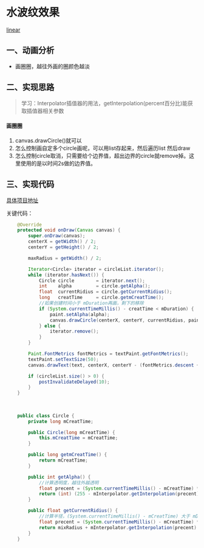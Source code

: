 # 水波纹效果
[linear](https://thumbnail0.baidupcs.com/thumbnail/701cac2ef01428b8747d82d0f8cb8213?fid=1313615635-250528-819341963372592&time=1548918000&rt=sh&sign=FDTAER-DCb740ccc5511e5e8fedcff06b081203-en8wjKJ4MNcEXWT9LdCo5vJtPaY%3D&expires=8h&chkv=0&chkbd=0&chkpc=&dp-logid=710939205077419547&dp-callid=0&size=c710_u400&quality=100&vuk=-&ft=video)
## 一、动画分析
-  画圈圈，越往外画的圈颜色越淡
## 二、实现思路
> 学习：Interpolator插值器的用法，getInterpolation(percent百分比)能获取插值器相关参数
#### 画圈圈
1. canvas.drawCircle()就可以
2. 怎么控制画自定多个circle画呢，可以用list存起来，然后遍历list 然后draw
3. 怎么控制circle取消，只需要给个边界值，超出边界的circle就remove掉。这里使用的是以时间2s做的边界值。

## 三、实现代码

[具体项目地址](https://github.com/IRVING18/RippleView)

关键代码：

```java
    @Override
    protected void onDraw(Canvas canvas) {
        super.onDraw(canvas);
        centerX = getWidth() / 2;
        centerY = getHeight() / 2;

        maxRadius = getWidth() / 2;

        Iterator<Circle> iterator = circleList.iterator();
        while (iterator.hasNext()) {
            Circle circle        = iterator.next();
            int    alpha         = circle.getAlpha();
            float  currentRidius = circle.getCurrentRidius();
            long   creatTime     = circle.getmCreatTime();
            //如果创建时间小于 mDuration再画，剩下的移除
            if (System.currentTimeMillis() - creatTime < mDuration) {
                paint.setAlpha(alpha);
                canvas.drawCircle(centerX, centerY, currentRidius, paint);
            } else {
                iterator.remove();
            }
        }

        Paint.FontMetrics fontMetrics = textPaint.getFontMetrics();
        textPaint.setTextSize(50);
        canvas.drawText(text, centerX, centerY - (fontMetrics.descent + fontMetrics.ascent) / 2, textPaint);

        if (circleList.size() > 0) {
            postInvalidateDelayed(10);
        }
    }
    
    
    
    public class Circle {
        private long mCreatTime;

        public Circle(long mCreatTime) {
            this.mCreatTime = mCreatTime;
        }

        public long getmCreatTime() {
            return mCreatTime;
        }

        public int getAlpha() {
            //计算透明度，越往外越透明
            float precent = (System.currentTimeMillis() - mCreatTime) * 1.0f / mDuration;
            return (int) (255 - mInterpolator.getInterpolation(precent) * 255);
        }

        public float getCurrentRidius() {
            //计算半径，(System.currentTimeMillis() - mCreatTime) 大于 mDuration就进不来这了
            float precent = (System.currentTimeMillis() - mCreatTime) * 1.0f / mDuration;
            return mixRadius + mInterpolator.getInterpolation(precent) * (maxRadius - mixRadius);
        }
    }
```


